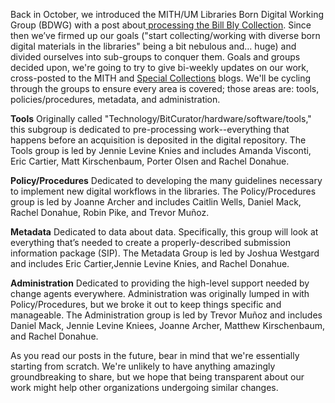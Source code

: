 Back in October, we introduced the MITH/UM Libraries Born Digital Working Group (BDWG) with a post about[ processing the Bill Bly Collection](http://mith.umd.edu/we-descended-processing-the-bill-bly-collection-with-the-umd-born-digital-working-group/). Since then we’ve firmed up our goals ("start collecting/working with diverse born digital materials in the libraries" being a bit nebulous and… huge) and divided ourselves into sub-groups to conquer them. Goals and groups decided upon, we're going to try to give bi-weekly updates on our work, cross-posted to the MITH and [Special Collections](http://hornbakelibrary.wordpress.com/) blogs. We'll be cycling through the groups to ensure every area is covered; those areas are: tools, policies/procedures, metadata, and administration.

**Tools** Originally called "Technology/BitCurator/hardware/software/tools," this subgroup is dedicated to pre-processing work--everything that happens before an acquisition is deposited in the digital repository. The Tools group is led by Jennie Levine Knies and includes Amanda Visconti, Eric Cartier, Matt Kirschenbaum, Porter Olsen and Rachel Donahue.

**Policy/Procedures** Dedicated to developing the many guidelines necessary to implement new digital workflows in the libraries. The Policy/Procedures group is led by Joanne Archer and includes Caitlin Wells, Daniel Mack, Rachel Donahue, Robin Pike, and Trevor Muñoz.

**Metadata** Dedicated to data about data. Specifically, this group will look at everything that’s needed to create a properly-described submission information package (SIP). The Metadata Group is led by Joshua Westgard and includes Eric Cartier,Jennie Levine Knies, and Rachel Donahue.

**Administration** Dedicated to providing the high-level support needed by change agents everywhere. Administration was originally lumped in with Policy/Procedures, but we broke it out to keep things specific and manageable. The Administration group is led by Trevor Muñoz and includes Daniel Mack, Jennie Levine Kniees, Joanne Archer, Matthew Kirschenbaum, and Rachel Donahue.

As you read our posts in the future, bear in mind that we're essentially starting from scratch. We're unlikely to have anything amazingly groundbreaking to share, but we hope that being transparent about our work might help other organizations undergoing similar changes.